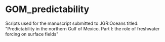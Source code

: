 # GOM_predictability
Scripts used for the manuscript submitted to JGR:Oceans titled: "Predictability in the northern Gulf of Mexico. Part I: the role of freshwater forcing on surface fields"
